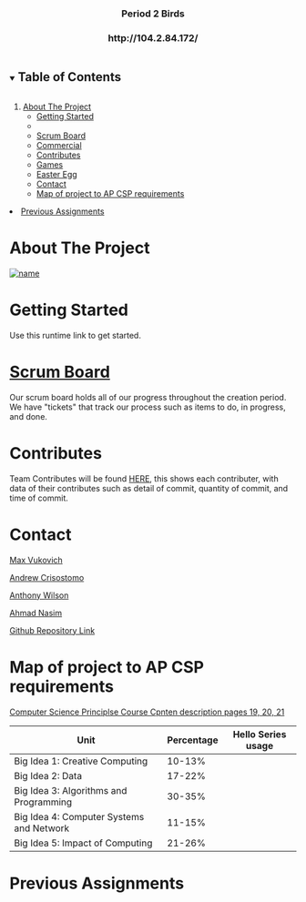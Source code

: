 

<!-- PROJECT LOGO -->
<h3 align="center">Period 2 Birds</h3>
<h3 align="center">http://104.2.84.172/</h3>

<!-- TABLE OF CONTENTS -->
<details open="open">
  <summary><h2 style="display: inline-block">Table of Contents</h2></summary>
  <ol>
    <li>
      <a href="#about-the-project">About The Project</a>
      <ul>
          <li><a href="#getting-started">Getting Started</a><li> 
          <li><a href="#scrum-board">Scrum Board</a></li>
          <li><a href="#commercial">Commercial</a></li>
          <li><a href="#contributes">Contributes</a></li>
          <li><a href="#games">Games</a></li>
          <li><a href="#easter-egg">Easter Egg</a></li>
          <li><a href="#contact">Contact</a></li>
          <li><a href="#map-of-project-to-ap-csp-requirements">Map of project to AP CSP requirements</a></li>
      <ul>
    </li>
  </ol>
  </ol>
    <li>
       <a href="#previous-assignments">Previous Assignments</a>
</details>


# About The Project
[![name](https://raw.githubusercontent.com/shekark642/P4Birds/main/static/images/card%20game%20main%20page.PNG)](http://104.2.84.172/)

# Getting Started
Use this runtime link to get started.

# [Scrum Board](https://github.com/MaxVukovich/P2Lions/projects/1?fullscreen=true)
Our scrum board holds all of our progress throughout the creation period. We have "tickets" that track our process such as items to do, in progress, and done.

# Contributes 
Team Contributes will be found [HERE](https://github.com/MaxVukovich/P2Lions/graphs/contributors), this shows each contributer, with data of their contributes such as detail of commit, quantity of commit, and time of commit.

# Contact
[Max Vukovich](https://github.com/MaxVukovich)

[Andrew Crisostomo](https://github.com/andrewc26)

[Anthony Wilson](https://github.com/anthonywilsonn)

[Ahmad Nasim](https://github.com/OpticStranger)

[Github Repository Link](https://github.com/MaxVukovich/P2Lions)

# Map of project to AP CSP requirements
[Computer Science Principlse Course Cpnten description pages 19, 20, 21](https://apcentral.collegeboard.org/pdf/ap-computer-science-principles-course-and-exam-description.pdf?course=ap-computer-science-principles)

| Unit | Percentage | Hello Series usage |
| ------------- | ----------- | ----------- |
|  Big Idea 1: Creative Computing | 10-13% |  |
|  Big Idea 2: Data | 17-22% |   |
|  Big Idea 3: Algorithms and Programming | 30-35% |  |
|  Big Idea 4: Computer Systems and Network | 11-15% |   |
|  Big Idea 5: Impact of Computing | 21-26% |  |

# Previous Assignments


